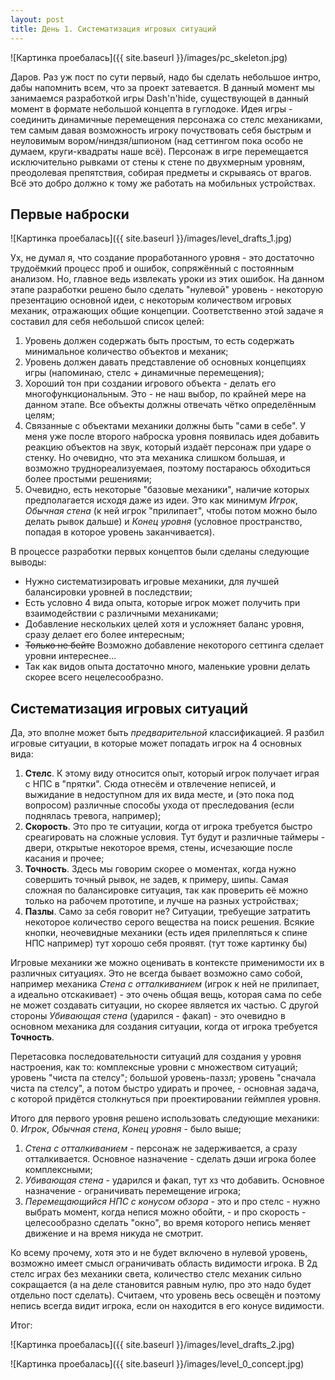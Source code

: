 ```yaml
---
layout: post
title: День 1. Систематизация игровых ситуаций
---
```

![Картинка проебалась]({{ site.baseurl }}/images/pc_skeleton.jpg)

Даров. Раз уж пост по сути первый, надо бы сделать небольшое интро, дабы напомнить всем, что за проект затевается.
В данный момент мы занимаемся разработкой игры Dash'n'hide, существующей в данный момент в формате небольшой концепта в гуглодоке. Идея игры - соединить динамичные перемещения персонажа со стелс механиками, тем самым давая возможность игроку почуствовать себя быстрым и неуловимым вором/ниндзя/шпионом (над сеттингом пока особо не думаем, круги-квадраты наше всё). Персонаж в игре перемещается исключительно рывками от стены к стене по двухмерным уровням, преодолевая препятствия, собирая предметы и скрываясь от врагов. Всё это добро должно к тому же работать на мобильных устройствах.

## Первые наброски

![Картинка проебалась]({{ site.baseurl }}/images/level_drafts_1.jpg)

Ух, не думал я, что создание проработанного уровня - это достаточно трудоёмкий процесс проб и ошибок, сопряжённый с постоянным анализом. Но, главное ведь извлекать уроки из этих ошибок. На данном этапе разработки решено было сделать "нулевой" уровень - некоторую презентацию основной идеи, с некоторым количеством игровых механик, отражающих общие концепции. Соответственно этой задаче я составил для себя небольшой список целей:
1. Уровень должен содержать быть простым, то есть содержать минимальное количество объектов и механик;
2. Уровень должен давать представление об основных концепциях игры (напоминаю, стелс + динамичные перемещения);
3. Хороший тон при создании игрового объекта - делать его многофункциональным. Это - не наш выбор, по крайней мере на данном этапе. Все объекты должны отвечать чётко определённым целям;
4. Связанные с объектами механики должны быть "сами в себе". У меня уже после второго наброска уровня появилась идея добавить реакцию объектов на звук, который издаёт персонаж при ударе о стенку. Но очевидно, что эта механика слишком большая, и возможно труднореализуемаея, поэтому постараюсь обходиться более простыми решениями;
5. Очевидно, есть некоторые "базовые механики", наличие которых предполагается исходя даже из идеи. Это как минимум _Игрок_, _Обычная стена_ (к ней игрок "прилипает", чтобы потом можно было делать рывок дальше) и _Конец уровня_ (условное пространство, попадая в которое уровень заканчивается).

В процессе разработки первых концептов были сделаны следующие выводы:
- Нужно систематизировать игровые механики, для лучшей балансировки уровней в последствии;
- Есть условно 4 вида опыта, которые игрок может получить при взаимодействии с различными механиками;
- Добавление нескольких целей хотя и усложняет баланс уровня, сразу делает его более интересным;
- ~~Только не бейте~~ Возможно добавление некоторого сеттинга сделает уровни интереснее...
- Так как видов опыта достаточно много, маленькие уровни делать скорее всего нецелесообразно.

## Систематизация игровых ситуаций

Да, это вполне может быть _предварительной_ классификацией.
Я разбил игровые ситуации, в которые может попадать игрок на 4 основных вида:
1. **Стелс**. К этому виду относится опыт, который игрок получает играя с НПС в "прятки". Сюда отнесём и отвлечение неписей, и выжидание в недоступном для их вида месте, и (это пока под вопросом) различные способы ухода от преследования (если поднялась тревога, например);
2. **Скорость**. Это про те ситуации, когда от игрока требуется быстро среагировать на сложные условия. Тут будут и различные таймеры - двери, открытые некоторое время, стены, исчезающие после касания и прочее;
3. **Точность**. Здесь мы говорим скорее о моментах, когда нужно совершить точный рывок, не задев, к примеру, шипы. Самая сложная по балансировке ситуация, так как проверить её можно только на рабочем прототипе, и лучше на разных устройствах;
4. **Пазлы**. Само за себя говорит не? Ситуации, требуещие затратить некоторое количество серого вещества на поиск решения. Всякие кнопки, неочевидные механики (есть идея прилепляться к спине НПС например) тут хорошо себя проявят.
(тут тоже картинку бы)

Игровые механики же можно оценивать в контексте применимости их в различных ситуациях. Это не всегда бывает возможно само собой, например механика _Стена с отталкиванием_ (игрок к ней не прилипает, а идеально отскакивает) - это очень общая вещь, которая сама по себе не может создавать ситуации, но скорее является их частью. С другой стороны _Убивающая стена_ (ударился - факап) - это очевидно в основном механика для создания ситуации, когда от игрока требуется **Точность**.

Перетасовка последовательности ситуаций для создания у уровня настроения, как то: комплексные уровни с множеством ситуаций; уровень "чиста па стелсу"; большой уровень-паззл; уровень "сначала чиста па стелсу", а потом быстро удирать и прочее, - основная задача, с которой придётся столкнуться при проектировании геймплея уровня.

Итого для первого уровня решено использовать следующие механики:
0.  _Игрок_, _Обычная стена_,  _Конец уровня_ - было выше;
1. _Стена с отталкиванием_ - персонаж не задерживается, а сразу отталкивается. Основное назначение - сделать дэши игрока более комплексными;
2. _Убивающая стена_ - ударился и факап, тут хз что добавить. Основное назначение - ограничивать перемещение игрока;
3. _Перемещающийся НПС с конусом обзора_ - это и про стелс - нужно выбрать момент, когда непися можно обойти, - и про скорость - целесообразно сделать "окно", во время которого непись меняет движение и на время никуда не смотрит.  

Ко всему прочему, хотя это и не будет включено в нулевой уровень, возможно имеет смысл ограничивать область видимости игрока. В 2д стелс играх без механики света, количество стелс механик сильно сокращается (а на деле становится равным нулю, про это надо будет отдельно пост сделать). Считаем, что уровень весь освещён и поэтому непись всегда видит игрока, если он находится в его конусе видимости.

Итог:

![Картинка проебалась]({{ site.baseurl }}/images/level_drafts_2.jpg)

![Картинка проебалась]({{ site.baseurl }}/images/level_0_concept.jpg)
